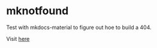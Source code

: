 # mknotfound

Test with mkdocs-material to figure out hoe to build a 404.

Visit [here](https://stwissel.github.io/mknotfound/)
